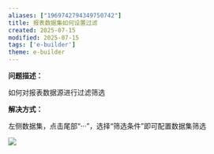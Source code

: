 ```yaml
---
aliases: ["1969742794349750742"]
title: 报表数据集如何设置过滤
created: 2025-07-15
modified: 2025-07-15
tags: ['e-builder']
theme: e-builder
---
```


**问题描述：**

如何对报表数据源进行过滤筛选

**解决方式：**

左侧数据集，点击尾部“···”，选择“筛选条件”即可配置数据集筛选

![](https://myhelpdoc.oss-cn-heyuan.aliyuncs.com/mdimages/6c60e7d7b4d9f6df12769e5cb22ca265.jpg)